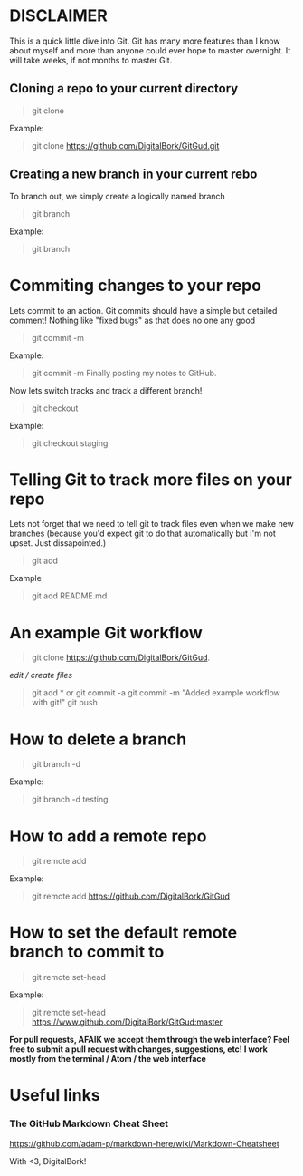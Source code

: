 # DISCLAIMER

This is a quick little dive into Git. Git has many more features than I know about myself and more than anyone could ever hope to master overnight. It will take weeks, if not months to master Git.

## Cloning a repo to your current directory

>git clone <repo>

Example:

>git clone https://github.com/DigitalBork/GitGud.git

## Creating a new branch in your current rebo

To branch out, we simply create a logically named branch

>git branch <name>

Example:

>git branch <staging>

# Commiting changes to your repo

Lets commit to an action. Git commits should have a simple but detailed comment! Nothing like "fixed bugs" as that does no one any good

>git commit -m <commit>

Example:

>git commit -m Finally posting my notes to GitHub.

Now lets switch tracks and track a different branch!

>git checkout <branch>

Example:

>git checkout staging

# Telling Git to track more files on your repo

Lets not forget that we need to tell git to track files even when we make new branches (because you'd expect git to do that automatically but I'm not upset. Just dissapointed.)

>git add <file>

Example

>git add README.md


# An example Git workflow

>git clone https://github.com/DigitalBork/GitGud.

*edit / create files*

>git add * or git commit -a
>git commit -m "Added example workflow with git!"
>git push

# How to delete a branch

>git branch -d <branch name>

Example:

>git branch -d testing

# How to add a remote repo

>git remote add <git remote>

Example:

>git remote add https://github.com/DigitalBork/GitGud

# How to set the default remote branch to commit to

>git remote set-head <branch>

Example:

>git remote set-head https://www.github.com/DigitalBork/GitGud:master

**For pull requests, AFAIK we accept them through the web interface? Feel free to submit a pull request with changes, suggestions, etc! I work mostly from the terminal / Atom / the web interface**

# Useful links

### The GitHub Markdown Cheat Sheet
https://github.com/adam-p/markdown-here/wiki/Markdown-Cheatsheet

With <3, DigitalBork!
